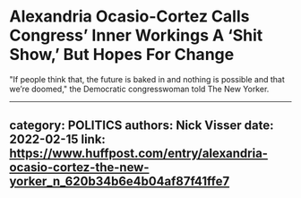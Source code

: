 # Alexandria Ocasio-Cortez Calls Congress’ Inner Workings A ‘Shit Show,’ But Hopes For Change

"If people think that, the future is baked in and nothing is possible and that we’re doomed," the Democratic congresswoman told The New Yorker.

---
category: POLITICS
authors: Nick Visser
date: 2022-02-15
link: https://www.huffpost.com/entry/alexandria-ocasio-cortez-the-new-yorker_n_620b34b6e4b04af87f41ffe7
---
